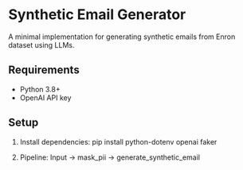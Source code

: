 # Synthetic Email Generator

A minimal implementation for generating synthetic emails from Enron dataset using LLMs.

## Requirements
- Python 3.8+
- OpenAI API key

## Setup

1. Install dependencies:
pip install python-dotenv openai faker

2. Pipeline:
Input -> mask_pii -> generate_synthetic_email

